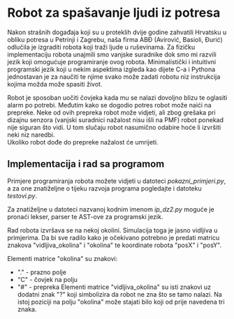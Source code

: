 # Robot za spašavanje ljudi iz potresa
Nakon strašnih događaja koji su u proteklih dvije godine zahvatili Hrvatsku u obliku potresa u Petrinji i Zagrebu, naša firma ABĐ (Avirović, Basioli, Đurić) odlučila je izgraditi robota koji traži ljude u ruševinama. Za fizičku implementaciju robota unajmili smo vanjske suradnike dok smo mi razvili jezik koji omogućuje programiranje ovog robota.
Minimalistički i intuitivni programski jezik koji u nekim aspektima izgleda kao dijete C-a i Pythona jednostavan je za naučiti te njime svako može zadati robotu niz instrukcija kojima možda može spasiti život.  

Robot je sposoban uočiti čovjeka kada mu se nalazi dovoljno blizu te oglasiti alarm po potrebi. Međutim kako se dogodio potres robot može naići na prepreke. Neke od ovih prepreka robot može vidjeti, ali zbog grešaka pri dizajnu senzora (vanjski suradnici nažalost nisu išli na PMF) robot ponekad nije siguran što vidi. U tom slučaju robot nasumično odabire hoće li izvršiti neki niz naredbi.  
Ukoliko robot dođe do prepreke nažalost će umrijeti.

## Implementacija i rad sa programom
Primjere programiranja robota možete vidjeti u datoteci *pokazni_primjeri.py*, a za one znatiželjne o tijeku razvoja programa pogledajte i datoteku *testovi.py*.

Za znatiželjne u datoteci nazvanoj kodnim imenom *ip_dz2.py* moguće je pronaći lekser, parser te AST-ove za programski jezik.

Rad robota izvršava se na nekoj okolini. Simulacija toga je jasno vidljiva u primjerima. 
Da bi sve radilo kako je očekivano potrebno je predati matricu znakova "vidljiva_okolina" i "okolina" te koordinate robota "posX" i "posY".  

Elementi matrice "okolina" su znakovi:
* "." - prazno polje
* "C" - čovjek na polju
* "#" - prepreka
Elementi matrice "vidljiva_okolina" su isti znakovi uz dodatni znak "?" koji simbolizira da robot ne zna što se tamo nalazi. Na istoj poziciji na polju "okolina" može stajati bilo koji od prije navedena tri znaka.
